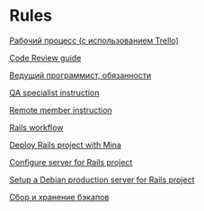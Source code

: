 Rules
=====

[Рабочий процесс (с использованием Trello)](workflow.md)

[Code Review guide](code_review_guide.md)

[Ведущий программист, обязанности](lead_programmer.md)

[QA specialist instruction](qa_specialist.md)

[Remote member instruction](remote_member.md)

[Rails workflow](rails_workflow.md)

[Deploy Rails project with Mina](rails_deploy.md)

[Configure server for Rails project](rails_server_config.md)

[Setup a Debian production server for Rails project](setup_debian_rails_server.md)

[Cбор и хранение бэкапов](backups.md)
